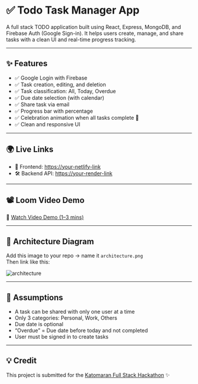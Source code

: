 # ✅ Todo Task Manager App

A full stack TODO application built using React, Express, MongoDB, and Firebase Auth (Google Sign-in). It helps users create, manage, and share tasks with a clean UI and real-time progress tracking.

---

## ✨ Features

- ✅ Google Login with Firebase
- ✅ Task creation, editing, and deletion
- ✅ Task classification: All, Today, Overdue
- ✅ Due date selection (with calendar)
- ✅ Share task via email
- ✅ Progress bar with percentage
- ✅ Celebration animation when all tasks complete 🎉
- ✅ Clean and responsive UI

---

## 🌍 Live Links

- 🚀 Frontend: [https://your-netlify-link](https://your-netlify-link)
- 🛠 Backend API: [https://your-render-link](https://your-render-link)

---

## 📽️ Loom Video Demo

🎥 [Watch Video Demo (1–3 mins)](https://www.loom.com/share/your-loom-video-link)

---

## 🧱 Architecture Diagram

Add this image to your repo → name it `architecture.png`  
Then link like this:

![architecture](./architecture.png)

---

## 📌 Assumptions

- A task can be shared with only one user at a time
- Only 3 categories: Personal, Work, Others
- Due date is optional
- “Overdue” = Due date before today and not completed
- User must be signed in to create tasks

---

## 💡 Credit

This project is submitted for the [Katomaran Full Stack Hackathon](https://katomaran.com) ✨

